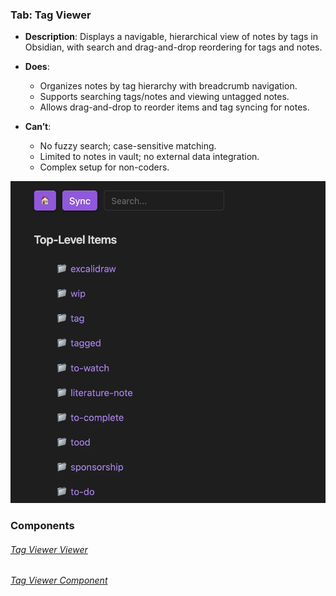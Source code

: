 

### Tab: Tag Viewer

- **Description**: Displays a navigable, hierarchical view of notes by tags in Obsidian, with search and drag-and-drop reordering for tags and notes.

- **Does**:

    - Organizes notes by tag hierarchy with breadcrumb navigation.
    - Supports searching tags/notes and viewing untagged notes.
    - Allows drag-and-drop to reorder items and tag syncing for notes.

- **Can’t**:

    - No fuzzy search; case-sensitive matching.
    - Limited to notes in vault; no external data integration.
    - Complex setup for non-coders.


![tag_viewer.webp](/_RESOURCES/IMAGES/tag_viewer.webp)



### Components


###### [Tag Viewer Viewer](D.q.tagviewer.viewer.md)

###### [Tag Viewer Component](D.q.tagviewer.component.md)
